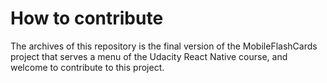 # How to contribute

The archives of this repository is the final version of the MobileFlashCards project that serves a menu of the Udacity React Native course, and welcome to contribute to this project.